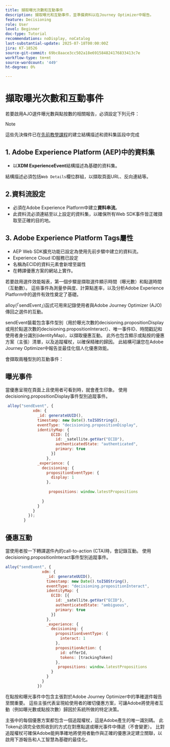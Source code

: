 ```yaml
---
title: 擷取曝光次數和互動事件
description: 擷取曝光和互動事件，並準備資料以在Journey Optimizer中報告。
feature: Decisioning
role: User
level: Beginner
doc-type: Tutorial
recommendations: noDisplay, noCatalog
last-substantial-update: 2025-07-18T00:00:00Z
jira: KT-18526
source-git-commit: 69bc8aace3cc502a18e691584824176833413c7e
workflow-type: tm+mt
source-wordcount: '449'
ht-degree: 0%

---
```


# 擷取曝光次數和互動事件

若要啟用AJO選件曝光數與點按數的相關報告，必須設定下列元件：
>[!NOTE]
>
> 這些先決條件已在[先前教學課程](https://experienceleague.adobe.com/zh-hant/docs/journey-optimizer-learn/personalizing-offers-with-real-time-weather-data/create-schema-and-dataset)的建立結構描述和資料集區段中完成

## &#x200B;1. Adobe Experience Platform (AEP)中的資料集

- 以&#x200B;**XDM ExperienceEvent**&#x200B;結構描述為基礎的資料集。

結構描述必須包括`Web Details`欄位群組，以擷取頁面URL、反向連結等。

## 2.資料流設定

- 必須在Adobe Experience Platform中建立&#x200B;**資料串流**。
- 此資料流必須連結至以上設定的資料集，以確保所有Web SDK事件皆正確擷取至正確的目的地。

## &#x200B;3. Adobe Experience Platform Tags屬性

- AEP Web SDK擴充功能已設定為使用先前步驟中建立的資料流。
- Experience Cloud ID服務已設定
- 名稱為ECID的資料元素會新增至屬性
- 在轉譯優惠方案的網站上實作。


若要啟用選件效能報表，第一個步驟是擷取選件顯示時間（曝光數）和點選時間（互動數）。 這些事件為測量參與度、計算點進率，以及分析Adobe Experience Platform中的選件有效性奠定了基礎。

alloy(「sendEvent」)函式可用來記錄使用者與Adobe Journey Optimizer (AJO)傳回之選件的互動。

sendEvent裝載包含事件型別（用於曝光次數的decisioning.propositionDisplay或用於點選次數的decisioning.propositionInteract）、唯一事件ID、時間戳記和使用者身分識別(identityMap)，以擷取優惠互動。 此外也包含顯示或點按的優惠方案（主張）清單，以及追蹤權杖，以確保精確的歸因。 此結構可讓您在Adobe Journey Optimizer中報告並最佳化個人化優惠效能。

會擷取兩種型別的互動事件：

## 曝光事件

當優惠呈現在頁面上且使用者可看到時，就會產生印象。 使用decisioning.propositionDisplay事件型別追蹤事件。


```javascript
 alloy("sendEvent", {
            xdm: {
              _id: generateUUID(),
              timestamp: new Date().toISOString(),
              eventType: "decisioning.propositionDisplay",
              identityMap: {
                    ECID: [{
                      id: _satellite.getVar("ECID"),
                      authenticatedState: "authenticated",
                      primary: true
                    }]
                  },
              _experience: {
                decisioning: {
                  propositionEventType: {
                    display: 1
                  },
                  
                   propositions: window.latestPropositions
                  
                }
              }
            }
          });
        }
```

## 優惠互動

當使用者按一下轉譯選件內的call-to-action (CTA)時，會記錄互動。 使用decisioning.propositionInteract事件型別追蹤事件。

```javascript
alloy("sendEvent", {
                xdm: {
                  _id: generateUUID(),
                  timestamp: new Date().toISOString(),
                  eventType: "decisioning.propositionInteract",
                  identityMap: {
                    ECID: [{
                      id: _satellite.getVar("ECID"),
                      authenticatedState: "ambiguous",
                      primary: true
                    }]
                  },
                  _experience: {
                    decisioning: {
                      propositionEventType: {
                        interact: 1
                      },
                      propositionAction: {
                        id: offerId,
                        tokens: [trackingToken]
                      },
                       propositions: window.latestPropositions
                    }
                  }
                }
              })
```

在點按和曝光事件中包含主張對於Adobe Journey Optimizer中的準確選件報告至關重要。 這些主張代表呈現給使用者的確切優惠方案，可讓Adobe將使用者互動（例如曝光數或點按次數）歸因於系統所做的特定決策。

主張中的每個優惠方案都包含一個追蹤權杖，這是Adobe產生的唯一識別碼。 此Token必須完全依照收到的方式在對應點選或曝光事件中傳遞（不會變更）。 比對追蹤權杖可確保Adobe能夠準確地將使用者動作與正確的優惠決定建立關聯，以啟用下游報告和人工智慧為基礎的最佳化。
